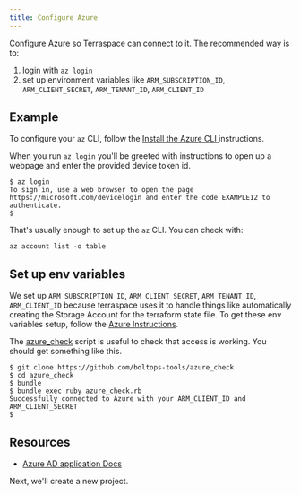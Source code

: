 ```yaml
---
title: Configure Azure
---
```


Configure Azure so Terraspace can connect to it. The recommended way is to:

1. login with `az login`
2. set up environment variables like `ARM_SUBSCRIPTION_ID`, `ARM_CLIENT_SECRET`, `ARM_TENANT_ID`, `ARM_CLIENT_ID`

## Example

To configure your `az` CLI, follow the [Install the Azure CLI
](https://docs.microsoft.com/en-us/cli/azure/install-azure-cli?view=azure-cli-latest) instructions.

When you run `az login` you'll be greeted with instructions to open up a webpage and enter the provided device token id.

    $ az login
    To sign in, use a web browser to open the page https://microsoft.com/devicelogin and enter the code EXAMPLE12 to authenticate.
    $

That's usually enough to set up the `az` CLI. You can check with:

    az account list -o table

## Set up env variables

We set up `ARM_SUBSCRIPTION_ID`, `ARM_CLIENT_SECRET`, `ARM_TENANT_ID`, `ARM_CLIENT_ID` because terraspace uses it to handle things like automatically creating the Storage Account for the terraform state file.  To get these env variables setup, follow the [Azure Instructions](https://docs.microsoft.com/en-us/azure/active-directory/develop/howto-create-service-principal-portal#register-an-application-with-azure-ad-and-create-a-service-principal).

The [azure_check](https://github.com/boltops-tools/azure_check) script is useful to check that access is working. You should get something like this.

    $ git clone https://github.com/boltops-tools/azure_check
    $ cd azure_check
    $ bundle
    $ bundle exec ruby azure_check.rb
    Successfully connected to Azure with your ARM_CLIENT_ID and ARM_CLIENT_SECRET
    $

## Resources

* [Azure AD application Docs](https://docs.microsoft.com/en-us/azure/active-directory/develop/howto-create-service-principal-portal#register-an-application-with-azure-ad-and-create-a-service-principal)

Next, we'll create a new project.
